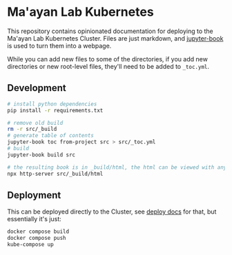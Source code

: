 # Ma'ayan Lab Kubernetes

This repository contains opinionated documentation for deploying to the Ma'ayan Lab Kubernetes Cluster. Files are just markdown, and [jupyter-book](https://jupyterbook.org/) is used to turn them into a webpage.

While you can add new files to some of the directories, if you add new directories or new root-level files, they'll need to be added to `_toc.yml`.

## Development

```bash
# install python dependencies
pip install -r requirements.txt

# remove old build
rm -r src/_build
# generate table of contents
jupyter-book toc from-project src > src/_toc.yml
# build
jupyter-book build src

# the resulting book is in _build/html, the html can be viewed with any static web browser (including just opening _build/html/index.html in your browser)
npx http-server src/_build/html
```

## Deployment

This can be deployed directly to the Cluster, see [deploy docs](./user/50-deploy) for that, but essentially it's just:

```bash
docker compose build
docker compose push
kube-compose up
```

